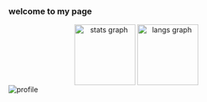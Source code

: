 <h3> welcome to my page </h3>
<!-- <h4>在前端工程師的路上持續前進</h2> -->
  <!-- <div align="left">
    <p>前端技術</p>
    <ul>
      <li>HTML</li>
      <li>CSS</li>
      <li>Javascript</li>
      <li>React</li>
    </ul>
  </div>
  <div align="center">
    <p>後端技術</p>
    <ul>
      <li>MySQL</li>
      <li>PHP</li>
      <li>Node.js</li>
    </ul>
  </div>
  <div align="right">
    <p>其他</p>
    <ul>
      <li>git</li>
      <li>Bootstrap</li>
      <li>Photoshop</li>
      <li>illustrator</li>
      <li>figma</li>
    </ul>
  </div> -->

<div align="center">
    <img align="center" src="https://github-readme-stats.vercel.app/api?username=dackdada016&count_private=true&theme=codeSTACKr&include_all_commits=true&hide=issues" height="120" alt="stats graph"/>
    <img align="center" src="https://github-readme-stats.vercel.app/api/top-langs/?username=dackdada016&layout=compact&theme=codeSTACKr" height="120"  alt="langs graph"/>
</div>
<!-- <div align="center">
  <img src="https://cdn.jsdelivr.net/gh/devicons/devicon/icons/react/react-original.svg" height="48" width="48" alt="react logo"  />
</div> -->
<img align="center" src="https://komarev.com/ghpvc/?username=dackdada016" alt="profile"/>